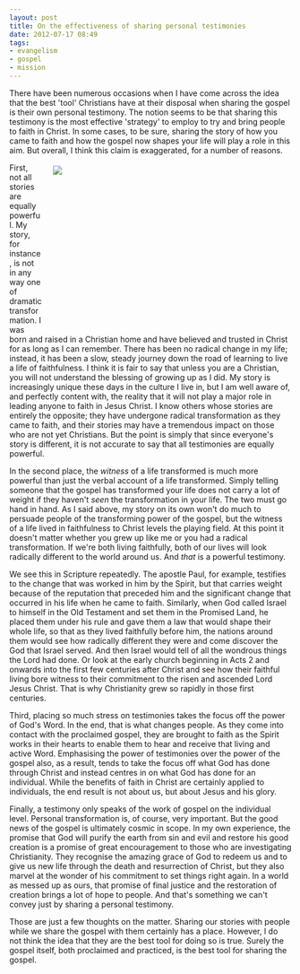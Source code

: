 ```yaml
---
layout: post
title: On the effectiveness of sharing personal testimonies
date: 2012-07-17 08:49
tags:
- evangelism
- gospel
- mission
---
```

<p>There have been numerous occasions when I have come across the idea  that the best 'tool' Christians have at their disposal when sharing the  gospel is their own personal testimony. The notion seems to be that  sharing this testimony is the most effective 'strategy' to employ to try  and bring people to faith in Christ. In some cases, to be sure, sharing  the story of how you came to faith and how the gospel now shapes your  life will play a role in this aim. But overall, I think this claim is  exaggerated, for a number of reasons.</p>
<div style="float: right; margin: 5px 1px 0px 20px; width: 425px; height: 300px;"><img src="https://dl.dropbox.com/u/3897986/Jake%20Blog%20Images/serious_conversation.jpg" /></div>
<p>First, not all stories are equally powerful. My story, for instance,  is not in any way one of dramatic transformation. I was born and raised in a  Christian home and have believed and trusted in Christ for as long as I  can remember. There has been no radical change in my life; instead, it  has been a slow, steady journey down the road of learning to live a life  of faithfulness. I think it is fair to say that unless you are a  Christian, you will not understand the blessing of growing up as I did.  My story is increasingly unique these days in the culture I live in, but  I am well aware of, and perfectly content with, the reality that it  will not play a major role in leading anyone to faith in Jesus Christ. I  know others whose stories are entirely the opposite; they have  undergone radical transformation as they came to faith, and their  stories may have a tremendous impact on those who are not yet  Christians. But the point is simply that since everyone's story is  different, it is not accurate to say that all testimonies are equally  powerful.</p>
<p>In the second place, the <em>witness</em> of a life transformed is  much more powerful than just the verbal account of a life transformed.  Simply telling someone that the gospel has transformed your life does  not carry a lot of weight if they haven't <em>seen </em>the  transformation in your life. The two must go hand in hand. As I said  above, my story on its own won't do much to persuade people of the  transforming power of the gospel, but the witness of a life lived in  faithfulness to Christ levels the playing field. At this point it  doesn't matter whether you grew up like me or you had a radical  transformation. If we're both living faithfully, both of our lives will  look radically different to the world around us. And <em>that</em> is a powerful testimony.</p>
<p>We see this in Scripture repeatedly. The apostle Paul, for example,  testifies to the change that was worked in him by the Spirit, but that  carries weight because of the reputation that preceded him and the  significant change that occurred in his life when he came to faith.  Similarly, when God called Israel to himself in the Old Testament and  set them in the Promised Land, he placed them under his rule and gave  them a law that would shape their whole life, so that as they lived  faithfully before him, the nations around them would see how radically  different they were and come discover the God that Israel served. And  then Israel would tell of all the wondrous things the Lord had done. Or  look at the early church beginning in Acts 2 and onwards into the first  few centuries after Christ and see how their faithful living bore  witness to their commitment to the risen and ascended Lord Jesus Christ.  That is why Christianity grew so rapidly in those first centuries.</p>
<p>Third, placing so much stress on testimonies takes the focus off the  power of God's Word. In the end, that is what changes people. As they  come into contact with the proclaimed gospel, they are brought to faith  as the Spirit works in their hearts to enable them to hear and receive  that living and active Word. Emphasising the power of testimonies over  the power of the gospel also, as a result, tends to take the focus off  what God has done through Christ and instead centres in on what God has  done for an individual. While the benefits of faith in Christ are  certainly applied to individuals, the end result is not about us, but  about Jesus and his glory.</p>
<p>Finally, a testimony only speaks of the work of gospel on the  individual level. Personal transformation is, of course, very important.  But the good news of the gospel is ultimately cosmic in scope. In my  own experience, the promise that God will purify the earth from sin and  evil and restore his good creation is a promise of great encouragement  to those who are investigating Christianity. They recognise the amazing  grace of God to redeem us and to give us new life through the death and  resurrection of Christ, but they also marvel at the wonder of his  commitment to set things right again. In a world as messed up as ours,  that promise of final justice and the restoration of creation brings a  lot of hope to people. And that's something we can't convey just by  sharing a personal testimony.</p>

Those are just a few thoughts on the matter. Sharing our stories with  people while we share the gospel with them certainly has a place.  However, I do not think the idea that they are the best tool for doing  so is true. Surely the gospel itself, both proclaimed and practiced, is  the best tool for sharing the gospel.
